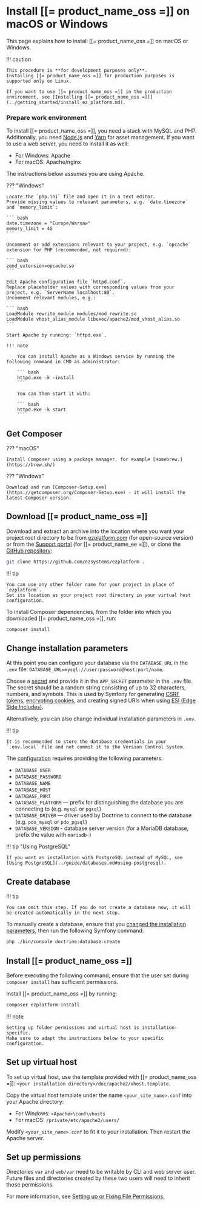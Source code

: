 # Install [[= product_name_oss =]] on macOS or Windows

This page explains how to install [[= product_name_oss =]] on macOS or Windows.

!!! caution

    This procedure is **for development purposes only**.
    Installing [[= product_name_oss =]] for production purposes is supported only on Linux.

    If you want to use [[= product_name_oss =]] in the production environment, see [Installing [[= product_name_oss =]]](../getting_started/install_ez_platform.md).  

### Prepare work environment

To install [[= product_name_oss =]], you need a stack with MySQL and PHP.
Additionally, you need [Node.js](https://nodejs.org/en/) and [Yarn](https://yarnpkg.com/lang/en/docs/install/) for asset management.
If you want to use a web server, you need to install it as well:

- For Windows: Apache
- For macOS: Apache/nginx

The instructions below assumes you are using Apache.

??? "Windows"

    Locate the `php.ini` file and open it in a text editor.
    Provide missing values to relevant parameters, e.g. `date.timezone` and `memory_limit`:

    ``` bash
    date.timezone = "Europe/Warsaw"
    memory_limit = 4G
    ```

    Uncomment or add extensions relevant to your project, e.g. `opcache` extension for PHP (recommended, not required):

    ``` bash
    zend_extension=opcache.so
    ```

    Edit Apache configuration file `httpd.conf`.
    Replace placeholder values with corresponding values from your project, e.g. `ServerName localhost:80`.
    Uncomment relevant modules, e.g.:

    ``` bash
    LoadModule rewrite_module modules/mod_rewrite.so
    LoadModule vhost_alias_module libexec/apache2/mod_vhost_alias.so
    ```

    Start Apache by running: `httpd.exe`.

    !!! note

        You can install Apache as a Windows service by running the following command in CMD as administrator:

        ``` bash
        httpd.exe -k -install
        ```

        You can then start it with:

        ``` bash
        httpd.exe -k start
        ```

## Get Composer

??? "macOS"

    Install Composer using a package manager, for example [Homebrew.](https://brew.sh/)

??? "Windows"

    Download and run [Composer-Setup.exe](https://getcomposer.org/Composer-Setup.exe) - it will install the latest Composer version.

## Download [[= product_name_oss =]]

Download and extract an archive into the location where you want your project root directory to be from [ezplatform.com](https://ezplatform.com/#download-option) (for open-source version) or from the [Support portal](https://support.ez.no/Downloads) (for [[= product_name_ee =]]), or clone the [GitHub repository](https://github.com/ezsystems/ezplatform):

``` bash
git clone https://github.com/ezsystems/ezplatform .
```

!!! tip

    You can use any other folder name for your project in place of `ezplatform`.
    Set its location as your project root directory in your virtual host configuration.

To install Composer dependencies, from the folder into which you downloaded [[= product_name_oss =]], run:

``` bash
composer install
```

## Change installation parameters

At this point you can configure your database via the `DATABASE_URL` in the `.env` file:
`DATABASE_URL=mysql://user:password@host:port/name`.

Choose a [secret](http://symfony.com/doc/5.0/reference/configuration/framework.html#secret)
and provide it in the `APP_SECRET` parameter in the `.env` file.
The secret should be a random string consisting of up to 32 characters, numbers, and symbols.
This is used by Symfony for generating [CSRF tokens](https://symfony.com/doc/5.0/security/csrf.html),
[encrypting cookies](http://symfony.com/doc/5.0/cookbook/security/remember_me.html),
and creating signed URIs when using [ESI (Edge Side Includes)](https://symfony.com/doc/5.0/http_cache/esi.html).

Alternatively, you can also change individual installation parameters in `.env`.

!!! tip

    It is recommended to store the database credentials in your `.env.local` file and not commit it to the Version Control System.

The [configuration](https://symfony.com/doc/current/reference/configuration/doctrine.html#doctrine-dbal-configuration) requires providing the following parameters:

- `DATABASE_USER`
- `DATABASE_PASSWORD`
- `DATABASE_NAME`
- `DATABASE_HOST`
- `DATABASE_PORT`
- `DATABASE_PLATFORM` —  prefix for distinguishing the database you are connecting to (e.g. `mysql` or `pgsql`)
- `DATABASE_DRIVER` — driver used by Doctrine to connect to the database (e.g. `pdo_mysql` or `pdo_pgsql`)
- `DATABASE_VERSION` - database server version (for a MariaDB database, prefix the value with `mariadb-`)

!!! tip "Using PostgreSQL"

    If you want an installation with PostgreSQL instead of MySQL, see [Using PostgreSQL](../guide/databases.md#using-postgresql).

## Create database

!!! tip

    You can omit this step. If you do not create a database now, it will be created automatically in the next step.

To manually create a database, ensure that you [changed the installation parameters](#change-installation-parameters), then run the following Symfony command:

``` bash
php ./bin/console doctrine:database:create
```

## Install [[= product_name_oss =]]

Before executing the following command, ensure that the user set during `composer install` has sufficient permissions.

Install [[= product_name_oss =]] by running:

``` bash
composer ezplatform-install
```

!!! note

    Setting up folder permissions and virtual host is installation-specific.
    Make sure to adapt the instructions below to your specific configuration.

## Set up virtual host

To set up virtual host, use the template provided with [[= product_name_oss =]]: `<your installation directory>/doc/apache2/vhost.template`.

Copy the virtual host template under the name `<your_site_name>.conf` into your Apache directory:

- For Windows: `<Apache>\conf\vhosts`
- For macOS: `/private/etc/apache2/users/`

Modify `<your_site_name>.conf` to fit it to your installation. Then restart the Apache server.

## Set up permissions

Directories `var` and `web/var` need to be writable by CLI and web server user.
Future files and directories created by these two users will need to inherit those permissions.

For more information, see [Setting up or Fixing File Permissions.](http://symfony.com/doc/5.0/setup/file_permissions.html)
